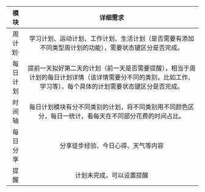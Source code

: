 |   模块   |                           详细需求                           |
| :------: | :----------------------------------------------------------: |
| 周计划·  | 学习计划、运动计划、工作计划、生活计划（是否需要有添加不同类型周计划的功能），需要状态键区分是否完成。 |
| 每日计划 | 提前一天拟好第二天的计划（前一天是否需要提醒），相当于周计划的每日计划详情（该详情需要分不同的类别，比如工作、学习等），每个具体的计划需要状态键区分是否完成。 |
|  时间轴  | 每日计划模块有分不同类别的计划，将不同类别用不同颜色区分，每日一统计，看每天在不同部分花费的时间占比。 |
| 每日分享 |              分享徒步经验、今日心得、天气等内容              |
|   提醒   |                   计划未完成，可以设置提醒                   |



